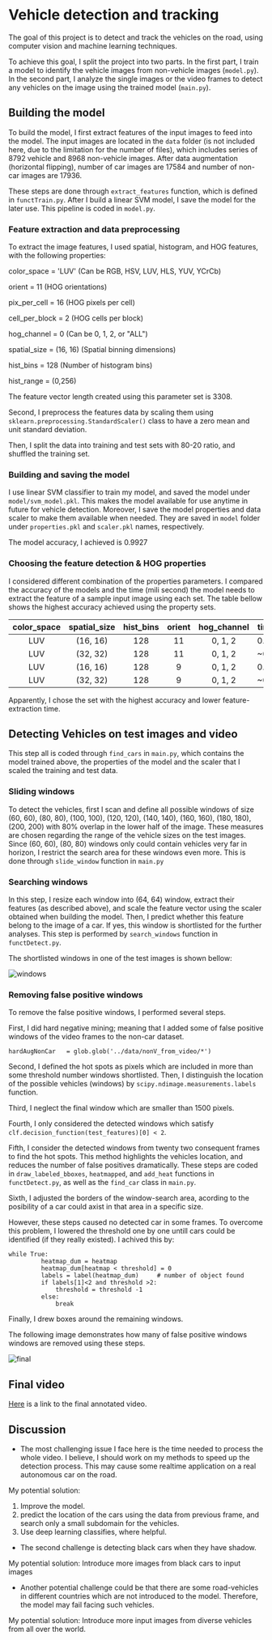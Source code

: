 # Vehicle detection and tracking
The goal of this project is to detect and track the vehicles on the road, using computer vision and machine learning techniques. 

To achieve this goal, I split the project into two parts. In the first part, I train a model to identify the vehicle images from non-vehicle images (`model.py`). In the second part, I analyze the single images or the video frames to detect any vehicles on the image using the trained model (`main.py`).

## Building the model
To build the model, I first extract features of the input images to feed into the model. The input images are located in the `data` folder (is not included here, due to the limitation for the number of files), which includes series of 8792 vehicle and 8968 non-vehicle images. After data augmentation (horizontal flipping), number of car images are 17584 and number of non-car images are 17936. 

These steps are done through `extract_features` function, which is defined in `functTrain.py`. After I build a linear SVM model, I save the model for the later use. This pipeline is coded in `model.py`.

### Feature extraction and data preprocessing

To extract the image features, I used spatial, histogram, and HOG features, with the following properties:

color_space = 'LUV'  (Can be RGB, HSV, LUV, HLS, YUV, YCrCb)

orient = 11   (HOG orientations)

pix_per_cell = 16  (HOG pixels per cell)

cell_per_block = 2  (HOG cells per block)

hog_channel = 0  (Can be 0, 1, 2, or "ALL")

spatial_size = (16, 16)  (Spatial binning dimensions)

hist_bins = 128   (Number of histogram bins)

hist_range = (0,256) 

The feature vector length created using this parameter set is 3308.

Second, I preprocess the features data by scaling them using `sklearn.preprocessing.StandardScaler()` class to have a zero mean and unit standard deviation. 

Then, I split the data into training and test sets with 80-20 ratio, and shuffled the training set.


### Building and saving the model

I use linear SVM classifier to train my model, and saved the model under `model/svm_model.pkl`. This makes the model available for use anytime in future for vehicle detection. Moreover, I save the model properties and data scaler to make them available when needed. They are saved in `model` folder under `properties.pkl` and `scaler.pkl` names, respectively.

The model accuracy, I achieved is 0.9927


### Choosing the feature detection & HOG properties

I considered different combination of the properties parameters. I compared the accuracy of the models and the time (mili second) the model needs to extract the feature of a sample input image using each set. The table bellow shows the highest accuracy achieved using the property sets.

| color_space  | spatial_size|hist_bins|orient  |hog_channel|time       |accuracy|
|:------------:|:-----------:|:-------:|:-------:|:-------:|:----------:|:-------:|
|LUV| (16, 16) 					|128		| 11  |0, 1, 2 | 0.54 |0.9927|
|LUV| (32, 32) 					|128		| 11  |0, 1, 2 | ~0.6 |0.9927|
|LUV | (16, 16) 					|128		| 9  |0, 1, 2 | 0.54 |0.9921|
|LUV |(32, 32) 					|128		| 9  |0, 1, 2 | ~0.6 |0.9921|

Apparently, I chose the set with the highest accuracy and lower feature-extraction time.


## Detecting Vehicles on test images and video

This step all is coded through `find_cars` in `main.py`, which contains the model trained above, the properties of the model and the scaler that I scaled the training and test data. 

### Sliding windows

To detect the vehicles, first I scan and define all possible windows of size (60, 60), (80, 80), (100, 100), (120, 120), (140, 140), (160, 160), (180, 180), (200, 200) with 80% overlap in the lower half of the image. These measures are chosen regarding the range of the vehicle sizes on the test images. Since (60, 60), (80, 80) windows only could contain vehicles very far in horizon, I restrict the search area for these windows even more. This is done through `slide_window` function in `main.py`

### Searching windows

In this step, I resize each window into (64, 64) window, extract their features (as described above), and scale the feature vector using the scaler obtained when building the model. Then, I predict whether this feature belong to the image of a car. If yes, this window is shortlisted for the further analyses. This step is performed by `search_windows` function in `functDetect.py`.

The shortlisted windows in one of the test images is shown bellow:

![windows](https://github.com/hanieh-hassanzadeh/Vehicle-detection-and-tracking/blob/master/outputImages/test5_all_windows.jpg)


### Removing false positive windows

To remove the false positive windows, I performed several steps. 

First, I did hard negative mining; meaning that I added some of false positive windows of the video frames to the non-car dataset. 

`hardAugNonCar   = glob.glob('../data/nonV_from_video/*')`

Second, I defined the hot spots as pixels which are included in more than some threshold number windows shortlisted. Then, I distinguish the location of the possible vehicles (windows) by `scipy.ndimage.measurements.labels` function. 

Third, I neglect the final window which are smaller than 1500 pixels. 

Fourth, I only considered the detected windows which satisfy `clf.decision_function(test_features)[0] < 2`. 

Fifth, I consider the detected windows from twenty two consequent frames to find the hot spots. This method highlights the vehicles location, and reduces the number of false positives dramatically. These steps are coded in `draw_labeled_bboxes`, `heatmapped`, and `add_heat` functions in `functDetect.py`, as well as the `find_car` class in `main.py`.

Sixth, I adjusted the borders of the window-search area, acording to the posibility of a car could axist in that area in a specific size.

However, these steps caused no detected car in some frames. To overcome this problem, I lowered the threshold one by one untill cars could be identified (if they really existed). I achived this by:

```
while True:
         heatmap_dum = heatmap
         heatmap_dum[heatmap < threshold] = 0
         labels = label(heatmap_dum)     # number of object found
         if labels[1]<2 and threshold >2:
             threshold = threshold -1
         else:
             break
```
Finally, I drew boxes around the remaining windows. 

The following image demonstrates how many of false positive windows windows are removed using these steps.

![final](https://github.com/hanieh-hassanzadeh/Vehicle-detection-and-tracking/blob/master/outputImages/test5.jpg)

## Final video

[Here](https://github.com/hanieh-hassanzadeh/Vehicle-detection-and-tracking/blob/master/outputvideo/project_video_annotated.mp4) is a link to the final annotated video.

## Discussion

 - The most challenging issue I face here is the time needed to process the whole video. I believe, I should work on my methods to speed up the detection process. This may cause some realtime application on a real autonomous car on the road.

 My potential solution: 
   1. Improve the model.
   2. predict the location of the cars using the data from previous frame, and search only a small subdomain for the vehicles.
   3. Use deep learning classifies, where helpful.
  
- The second challenge is detecting black cars when they have shadow.

 My potential solution: 
  Introduce more images from black cars to input images

- Another potential challenge could be that there are some road-vehicles in different countries which are not introduced to the model. Therefore, the model may fail facing such vehicles.

 My potential solution: 
   Introduce more input images from diverse vehicles from all over the world.
